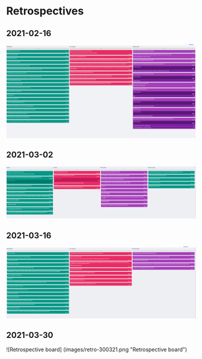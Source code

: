 # Retrospectives

## 2021-02-16

![Retrospective board](images/retro_2021-02-16.png "Retrospective board")

## 2021-03-02

![Retrospective board](images/retro_2021-03-02.png "Retrospective board")

## 2021-03-16

![Retrospective board](images/retro-2021-03-16-correct.png "Retrospective board")


## 2021-03-30

![Retrospective board] (images/retro-300321.png "Retrospective board")
